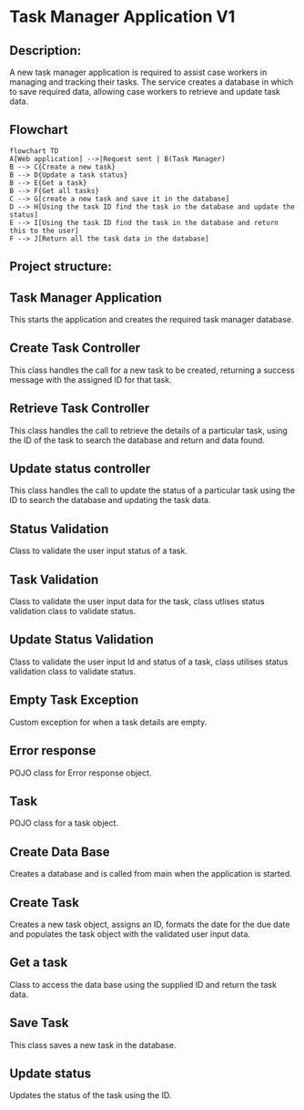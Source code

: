 # Task Manager Application V1 

## Description:
A new task manager application is required to assist case workers in managing and tracking their tasks. 
The service creates a database in which to save required data, allowing case workers to retrieve and update task data. 

## Flowchart 
```mermaid
flowchart TD
A[Web application] -->|Request sent | B(Task Manager)
B --> C{Create a new task}
B --> D{Update a task status}
B --> E{Get a task}
B --> F{Get all tasks}
C --> G[create a new task and save it in the database]
D --> H[Using the task ID find the task in the database and update the status]
E --> I[Using the task ID find the task in the database and return this to the user]
F --> J[Return all the task data in the database]
```

## Project structure: 

## Task Manager Application 
This starts the application and creates the required task manager database.

## Create Task Controller
This class handles the call for a new task to be created, returning a success message with the assigned ID for that task.

## Retrieve Task Controller
This class handles the call to retrieve the details of a particular task, using the ID of the task to search the database and return and data
found. 

## Update status controller
This class handles the call to update the status of a particular task using the ID to search the database and updating the task data.

## Status Validation 
Class to validate the user input status of a task. 

## Task Validation
Class to validate the user input data for the task, class utlises status validation class to validate status. 

## Update Status Validation
Class to validate the user input Id and status of a task, class utilises status validation class to validate status. 

## Empty Task Exception 
Custom exception for when a task details are empty. 

## Error response 
POJO class for Error response object. 

## Task
POJO class for a task object.

## Create Data Base
Creates a database and is called from main when the application is started.

## Create Task 
Creates a new task object, assigns an ID, formats the date for the due date and populates the task object with the 
validated user input data. 

## Get a task
Class to access the data base using the supplied ID and return the task data. 

## Save Task
This class saves a new task in the database. 

## Update status
Updates the status of the task using the ID. 

